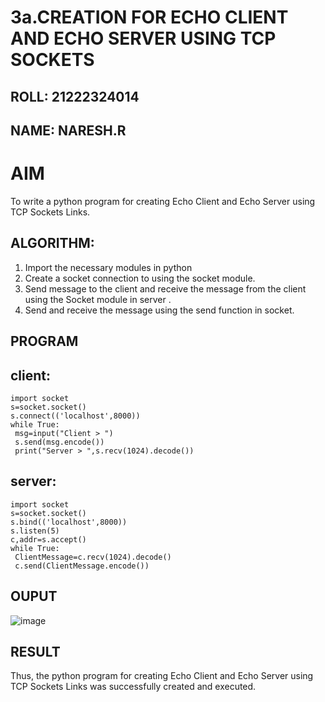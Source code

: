 
# 3a.CREATION FOR ECHO CLIENT AND ECHO SERVER USING TCP SOCKETS
## ROLL: 21222324014
## NAME: NARESH.R
# AIM
To write a python program for creating Echo Client and Echo Server using TCP
Sockets Links.
## ALGORITHM:
1. Import the necessary modules in python
2. Create a socket connection to using the socket module.
3. Send message to the client and receive the message from the client using the Socket module in
 server .
4. Send and receive the message using the send function in socket.
## PROGRAM
## client:
```
import socket
s=socket.socket()
s.connect(('localhost',8000))
while True:
 msg=input("Client > ")
 s.send(msg.encode())
 print("Server > ",s.recv(1024).decode())
```
## server:
```
import socket
s=socket.socket()
s.bind(('localhost',8000))
s.listen(5)
c,addr=s.accept()
while True:
 ClientMessage=c.recv(1024).decode()
 c.send(ClientMessage.encode())
```
## OUPUT
![image](https://github.com/feryjfgkuyfgewjfgew/3a.Sockets_Creation_for_Echo_Client_and_Echo_Server/assets/150319377/1758ae64-8f2c-4a51-b89e-bc90e42c19c4)

## RESULT
Thus, the python program for creating Echo Client and Echo Server using TCP Sockets Links 
was successfully created and executed.
